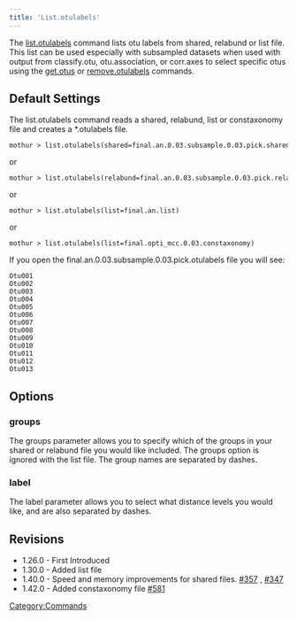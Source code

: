 ```yaml
---
title: 'List.otulabels'
---
```

The [list.otulabels](list.otulabels) command lists otu labels
from shared, relabund or list file. This list can be used especially
with subsampled datasets when used with output from classify.otu,
otu.association, or corr.axes to select specific otus using the
[get.otus](get.otus) or
[remove.otulabels](remove.otulabels) commands.

## Default Settings

The list.otulabels command reads a shared, relabund, list or
constaxonomy file and creates a \*.otulabels file.

    mothur > list.otulabels(shared=final.an.0.03.subsample.0.03.pick.shared)

or

    mothur > list.otulabels(relabund=final.an.0.03.subsample.0.03.pick.relabund)

or

    mothur > list.otulabels(list=final.an.list)

or

    mothur > list.otulabels(list=final.opti_mcc.0.03.constaxonomy)

If you open the final.an.0.03.subsample.0.03.pick.otulabels file you
will see:

    Otu001
    Otu002
    Otu003
    Otu004
    Otu005
    Otu006
    Otu007
    Otu008
    Otu009
    Otu010
    Otu011
    Otu012
    Otu013

## Options

### groups

The groups parameter allows you to specify which of the groups in your
shared or relabund file you would like included. The groups option is
ignored with the list file. The group names are separated by dashes.

### label

The label parameter allows you to select what distance levels you would
like, and are also separated by dashes.

## Revisions

-   1.26.0 - First Introduced
-   1.30.0 - Added list file
-   1.40.0 - Speed and memory improvements for shared files.
    [\#357](https://github.com/mothur/mothur/issues/357) ,
    [\#347](https://github.com/mothur/mothur/issues/347)
-   1.42.0 - Added constaxonomy file
    [\#581](https://github.com/mothur/mothur/issues/581)

[Category:Commands](Category:Commands)
